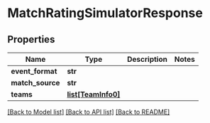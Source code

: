 # MatchRatingSimulatorResponse

## Properties
Name | Type | Description | Notes
------------ | ------------- | ------------- | -------------
**event_format** | **str** |  | 
**match_source** | **str** |  | 
**teams** | [**list[TeamInfo0]**](TeamInfo0.md) |  | 

[[Back to Model list]](../README.md#documentation-for-models) [[Back to API list]](../README.md#documentation-for-api-endpoints) [[Back to README]](../README.md)

